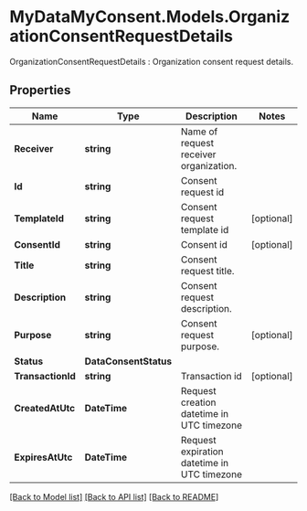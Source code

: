 # MyDataMyConsent.Models.OrganizationConsentRequestDetails
OrganizationConsentRequestDetails : Organization consent request details.

## Properties

Name | Type | Description | Notes
------------ | ------------- | ------------- | -------------
**Receiver** | **string** | Name of request receiver organization. | 
**Id** | **string** | Consent request id | 
**TemplateId** | **string** | Consent request template id | [optional] 
**ConsentId** | **string** | Consent id | [optional] 
**Title** | **string** | Consent request title. | 
**Description** | **string** | Consent request description. | 
**Purpose** | **string** | Consent request purpose. | [optional] 
**Status** | **DataConsentStatus** |  | 
**TransactionId** | **string** | Transaction id | [optional] 
**CreatedAtUtc** | **DateTime** | Request creation datetime in UTC timezone | 
**ExpiresAtUtc** | **DateTime** | Request expiration datetime in UTC timezone | 

[[Back to Model list]](../README.md#documentation-for-models) [[Back to API list]](../README.md#documentation-for-api-endpoints) [[Back to README]](../README.md)

